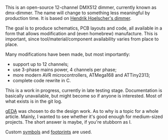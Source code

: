 This is an open-source 12-channel DMX512 dimmer, currently known as
dmx-dimmer. The name will change to something less meaningful by
production time. It is based on [Hendrik Hoelscher's dimmer][hoelscher].

The goal is to produce schematics, PCB layouts and code, all available
in a form that allows modification and (even homebrew) manufacture. This
is important, since tool/material/component availability varies from
place to place.

Many modifications have been made, but most importantly:

- support up to 12 channels;
- use 3-phase mains power, 4 channels per phase;
- more modern AVR microcontrollers, ATMega168 and ATTiny2313;
- complete code rewrite in C.

This is a work in progress, currently in late testing stage.
Documentation is basically unavailable, but might become so if anyone is
interested. Most of what exists is in the git log.

[gEDA][geda] was chosen to do the design work. As to why is a topic for a
whole article. Mainly, I wanted to see whether it's good enough for
medium-sized projects. The short answer is maybe, if you're stubborn as I.

Custom [symbols][gedasym] and [footprints][gedafoot] are used.

[hoelscher]: http://www.hoelscher-hi.de/hendrik/english/dimmer.htm
[geda]: http://www.gpleda.org/index.html
[gedasym]: https://github.com/rxdtxd/geda-gschem-symbols-rxdtxd
[gedafoot]: https://github.com/rxdtxd/geda-pcb-footprints-rxdtxd
